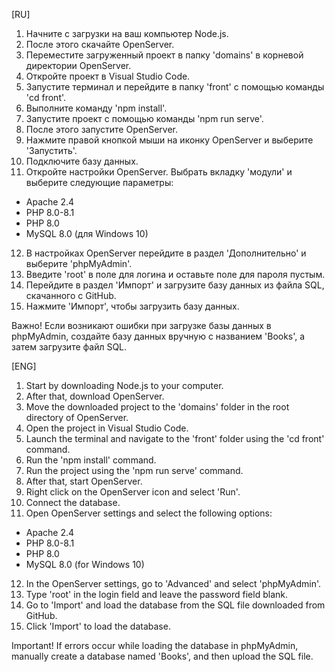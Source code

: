 [RU]

1. Начните с загрузки на ваш компьютер Node.js.
2. После этого скачайте OpenServer.
3. Переместите загруженный проект в папку 'domains' в корневой директории OpenServer.
4. Откройте проект в Visual Studio Code.
5. Запустите терминал и перейдите в папку 'front' с помощью команды 'cd front'.
6. Выполните команду 'npm install'.
7. Запустите проект с помощью команды 'npm run serve'.
8. После этого запустите OpenServer.
9. Нажмите правой кнопкой мыши на иконку OpenServer и выберите 'Запустить'.
10. Подключите базу данных.
11. Откройте настройки OpenServer. Выбрать вкладку 'модули' и выберите следующие параметры:

- Apache 2.4
- PHP 8.0-8.1
- PHP 8.0
- MySQL 8.0 (для Windows 10)

12. В настройках OpenServer перейдите в раздел 'Дополнительно' и выберите 'phpMyAdmin'.
13. Введите 'root' в поле для логина и оставьте поле для пароля пустым.
14. Перейдите в раздел 'Импорт' и загрузите базу данных из файла SQL, скачанного с GitHub.
15. Нажмите 'Импорт', чтобы загрузить базу данных.

Важно! Если возникают ошибки при загрузке базы данных в phpMyAdmin, создайте базу данных вручную с названием 'Books', а затем загрузите файл SQL.

[ENG]

1. Start by downloading Node.js to your computer.
2. After that, download OpenServer.
3. Move the downloaded project to the 'domains' folder in the root directory of OpenServer.
4. Open the project in Visual Studio Code.
5. Launch the terminal and navigate to the 'front' folder using the 'cd front' command.
6. Run the 'npm install' command.
7. Run the project using the 'npm run serve' command.
8. After that, start OpenServer.
9. Right click on the OpenServer icon and select 'Run'.
10. Connect the database.
11. Open OpenServer settings and select the following options:

- Apache 2.4
- PHP 8.0-8.1
- PHP 8.0
- MySQL 8.0 (for Windows 10)

12. In the OpenServer settings, go to 'Advanced' and select 'phpMyAdmin'.
13. Type 'root' in the login field and leave the password field blank.
14. Go to 'Import' and load the database from the SQL file downloaded from GitHub.
15. Click 'Import' to load the database.

Important! If errors occur while loading the database in phpMyAdmin, manually create a database named 'Books', and then upload the SQL file.
